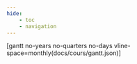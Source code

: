 ```yaml
---
hide:
    - toc
    - navigation
---    
```


[gantt no-years no-quarters no-days vline-space=monthly(docs/cours/gantt.json)]
